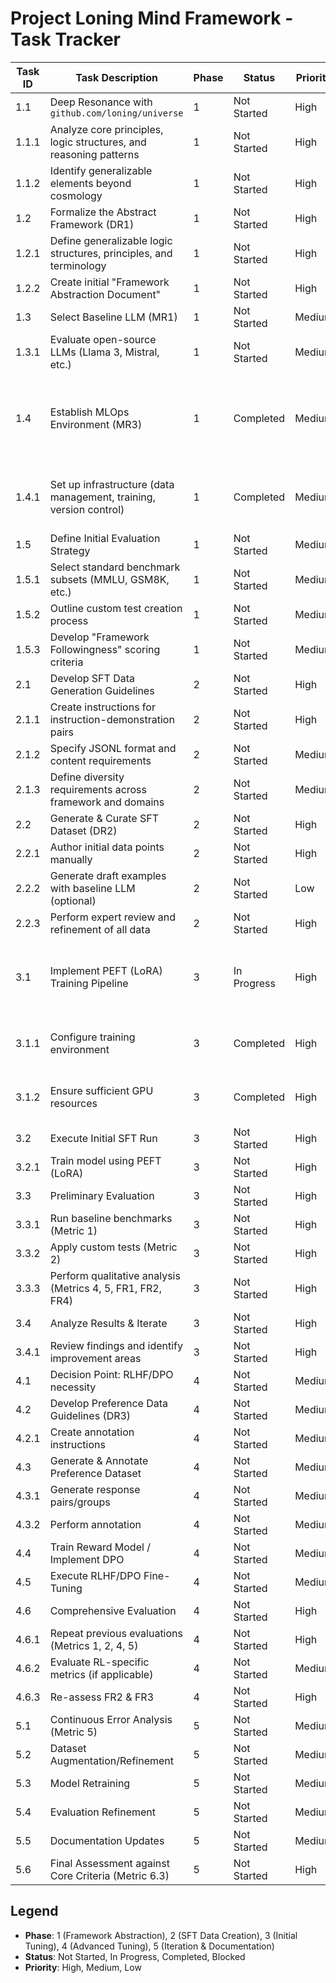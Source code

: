 # Project Loning Mind Framework - Task Tracker

| Task ID | Task Description | Phase | Status | Priority | Notes |
|---------|-----------------|-------|--------|----------|-------|
| 1.1 | Deep Resonance with `github.com/loning/universe` | 1 | Not Started | High | |
| 1.1.1 | Analyze core principles, logic structures, and reasoning patterns | 1 | Not Started | High | |
| 1.1.2 | Identify generalizable elements beyond cosmology | 1 | Not Started | High | |
| 1.2 | Formalize the Abstract Framework (DR1) | 1 | Not Started | High | |
| 1.2.1 | Define generalizable logic structures, principles, and terminology | 1 | Not Started | High | |
| 1.2.2 | Create initial "Framework Abstraction Document" | 1 | Not Started | High | |
| 1.3 | Select Baseline LLM (MR1) | 1 | Not Started | Medium | |
| 1.3.1 | Evaluate open-source LLMs (Llama 3, Mistral, etc.) | 1 | Not Started | Medium | |
| 1.4 | Establish MLOps Environment (MR3) | 1 | Completed | Medium | Windows machine with RTX 4090 GPU using LLaMA Factory |
| 1.4.1 | Set up infrastructure (data management, training, version control) | 1 | Completed | Medium | Git repository established for version control |
| 1.5 | Define Initial Evaluation Strategy | 1 | Not Started | Medium | |
| 1.5.1 | Select standard benchmark subsets (MMLU, GSM8K, etc.) | 1 | Not Started | Medium | |
| 1.5.2 | Outline custom test creation process | 1 | Not Started | Medium | |
| 1.5.3 | Develop "Framework Followingness" scoring criteria | 1 | Not Started | Medium | |
| 2.1 | Develop SFT Data Generation Guidelines | 2 | Not Started | High | |
| 2.1.1 | Create instructions for instruction-demonstration pairs | 2 | Not Started | High | |
| 2.1.2 | Specify JSONL format and content requirements | 2 | Not Started | Medium | |
| 2.1.3 | Define diversity requirements across framework and domains | 2 | Not Started | Medium | |
| 2.2 | Generate & Curate SFT Dataset (DR2) | 2 | Not Started | High | |
| 2.2.1 | Author initial data points manually | 2 | Not Started | High | |
| 2.2.2 | Generate draft examples with baseline LLM (optional) | 2 | Not Started | Low | |
| 2.2.3 | Perform expert review and refinement of all data | 2 | Not Started | High | |
| 3.1 | Implement PEFT (LoRA) Training Pipeline | 3 | In Progress | High | Using LLaMA Factory on Windows with RTX 4090 |
| 3.1.1 | Configure training environment | 3 | Completed | High | Windows + RTX 4090 + LLaMA Factory |
| 3.1.2 | Ensure sufficient GPU resources | 3 | Completed | High | RTX 4090 (24GB VRAM) available |
| 3.2 | Execute Initial SFT Run | 3 | Not Started | High | |
| 3.2.1 | Train model using PEFT (LoRA) | 3 | Not Started | High | |
| 3.3 | Preliminary Evaluation | 3 | Not Started | High | |
| 3.3.1 | Run baseline benchmarks (Metric 1) | 3 | Not Started | High | |
| 3.3.2 | Apply custom tests (Metric 2) | 3 | Not Started | High | |
| 3.3.3 | Perform qualitative analysis (Metrics 4, 5, FR1, FR2, FR4) | 3 | Not Started | High | |
| 3.4 | Analyze Results & Iterate | 3 | Not Started | High | |
| 3.4.1 | Review findings and identify improvement areas | 3 | Not Started | High | |
| 4.1 | Decision Point: RLHF/DPO necessity | 4 | Not Started | Medium | |
| 4.2 | Develop Preference Data Guidelines (DR3) | 4 | Not Started | Medium | Conditional |
| 4.2.1 | Create annotation instructions | 4 | Not Started | Medium | Conditional |
| 4.3 | Generate & Annotate Preference Dataset | 4 | Not Started | Medium | Conditional |
| 4.3.1 | Generate response pairs/groups | 4 | Not Started | Medium | Conditional |
| 4.3.2 | Perform annotation | 4 | Not Started | Medium | Conditional |
| 4.4 | Train Reward Model / Implement DPO | 4 | Not Started | Medium | Conditional |
| 4.5 | Execute RLHF/DPO Fine-Tuning | 4 | Not Started | Medium | Conditional |
| 4.6 | Comprehensive Evaluation | 4 | Not Started | High | |
| 4.6.1 | Repeat previous evaluations (Metrics 1, 2, 4, 5) | 4 | Not Started | High | |
| 4.6.2 | Evaluate RL-specific metrics (if applicable) | 4 | Not Started | Medium | Conditional |
| 4.6.3 | Re-assess FR2 & FR3 | 4 | Not Started | High | |
| 5.1 | Continuous Error Analysis (Metric 5) | 5 | Not Started | Medium | Ongoing |
| 5.2 | Dataset Augmentation/Refinement | 5 | Not Started | Medium | Ongoing |
| 5.3 | Model Retraining | 5 | Not Started | Medium | Ongoing |
| 5.4 | Evaluation Refinement | 5 | Not Started | Medium | Ongoing |
| 5.5 | Documentation Updates | 5 | Not Started | Medium | Ongoing |
| 5.6 | Final Assessment against Core Criteria (Metric 6.3) | 5 | Not Started | High | |

## Legend

- **Phase**: 1 (Framework Abstraction), 2 (SFT Data Creation), 3 (Initial Tuning), 4 (Advanced Tuning), 5 (Iteration & Documentation)
- **Status**: Not Started, In Progress, Completed, Blocked
- **Priority**: High, Medium, Low 
